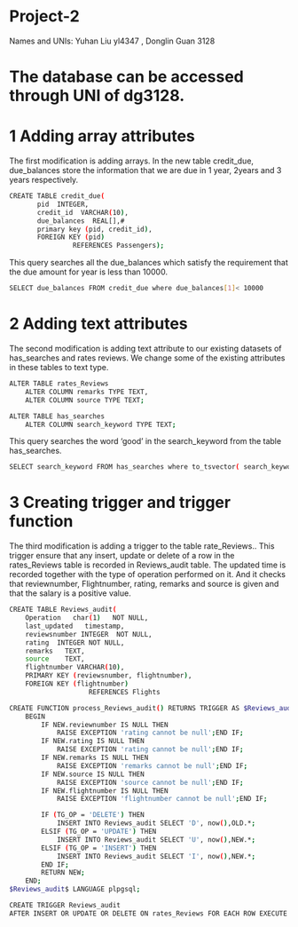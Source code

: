 # Project-2
Names and UNIs: Yuhan Liu yl4347 , Donglin Guan 3128

# The database can be accessed through UNI of dg3128.

# 1 Adding array attributes
The first modification is adding arrays. In the new table credit_due, due_balances store the information that we are due in 1 year, 2years and 3 years respectively. 

```sh
CREATE TABLE credit_due(
       pid  INTEGER,
       credit_id  VARCHAR(10),
       due_balances  REAL[],#
       primary key (pid, credit_id),
       FOREIGN KEY (pid)
               	REFERENCES Passengers);
```

This query searches all the due_balances which satisfy the requirement that the due amount for year is less than 10000.

```sh
SELECT due_balances FROM credit_due where due_balances[1]< 10000
```

# 2 Adding text attributes
The second modification is adding text attribute to our existing datasets of has_searches and rates reviews. We change some of the existing attributes in these tables to text type.

```sh
ALTER TABLE rates_Reviews
    ALTER COLUMN remarks TYPE TEXT,
    ALTER COLUMN source TYPE TEXT;
```
```sh   
ALTER TABLE has_searches
    ALTER COLUMN search_keyword TYPE TEXT;
```
This query searches the word ‘good’ in the search_keyword from the table has_searches.

```sh
SELECT search_keyword FROM has_searches where to_tsvector( search_keyword) @@ to_tsquery (‘good’)
```

# 3 Creating trigger and trigger function
The third modification is adding a trigger to the table rate_Reviews.. This trigger ensure that any insert, update or delete of a row in the rates_Reviews table is recorded in Reviews_audit table. The updated time is recorded together with the type of operation performed on it. And it checks that reviewnumber, Flightnumber, rating, remarks and source is given and that the salary is a positive value.

```sh
CREATE TABLE Reviews_audit( 
    Operation   char(1)   NOT NULL, 
    last_updated   timestamp,
    reviewsnumber INTEGER  NOT NULL,
    rating  INTEGER NOT NULL,
    remarks   TEXT,
    source    TEXT,
    flightnumber VARCHAR(10),
    PRIMARY KEY (reviewsnumber, flightnumber),
    FOREIGN KEY (flightnumber)
                	REFERENCES Flights

CREATE FUNCTION process_Reviews_audit() RETURNS TRIGGER AS $Reviews_audit$
    BEGIN
        IF NEW.reviewnumber IS NULL THEN
            RAISE EXCEPTION 'rating cannot be null';END IF;
        IF NEW.rating IS NULL THEN
            RAISE EXCEPTION 'rating cannot be null';END IF;
        IF NEW.remarks IS NULL THEN
            RAISE EXCEPTION 'remarks cannot be null';END IF;
        IF NEW.source IS NULL THEN
            RAISE EXCEPTION 'source cannot be null';END IF;
        IF NEW.flightnumber IS NULL THEN
            RAISE EXCEPTION 'flightnumber cannot be null';END IF;

        IF (TG_OP = 'DELETE') THEN
            INSERT INTO Reviews_audit SELECT 'D', now(),OLD.*;
        ELSIF (TG_OP = 'UPDATE') THEN
            INSERT INTO Reviews_audit SELECT 'U', now(),NEW.*;
        ELSIF (TG_OP = 'INSERT') THEN
            INSERT INTO Reviews_audit SELECT 'I', now(),NEW.*;
        END IF;
        RETURN NEW;
    END;
$Reviews_audit$ LANGUAGE plpgsql;

CREATE TRIGGER Reviews_audit
AFTER INSERT OR UPDATE OR DELETE ON rates_Reviews FOR EACH ROW EXECUTE FUNCTION process_Reviews_audit();
```
